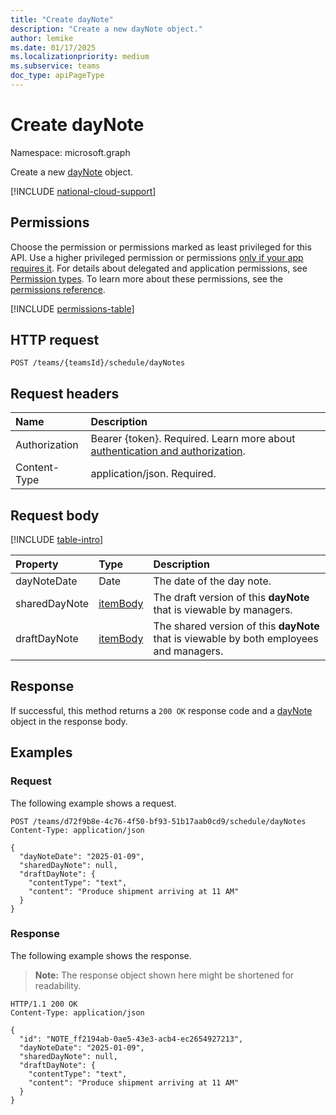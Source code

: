 ```yaml
---
title: "Create dayNote"
description: "Create a new dayNote object."
author: lemike
ms.date: 01/17/2025
ms.localizationpriority: medium
ms.subservice: teams
doc_type: apiPageType
---
```


# Create dayNote

Namespace: microsoft.graph

Create a new [dayNote](../resources/daynote.md) object.

[!INCLUDE [national-cloud-support](../../includes/global-only.md)]

## Permissions

Choose the permission or permissions marked as least privileged for this API. Use a higher privileged permission or permissions [only if your app requires it](/graph/permissions-overview#best-practices-for-using-microsoft-graph-permissions). For details about delegated and application permissions, see [Permission types](/graph/permissions-overview#permission-types). To learn more about these permissions, see the [permissions reference](/graph/permissions-reference).

<!-- {
  "blockType": "permissions",
  "name": "schedule-post-daynotes-permissions"
}
-->
[!INCLUDE [permissions-table](../includes/permissions/daynote-create-permissions.md)]

## HTTP request

<!-- {
  "blockType": "ignored"
}
-->
``` http
POST /teams/{teamsId}/schedule/dayNotes
```

## Request headers

|Name|Description|
|:---|:---|
|Authorization|Bearer {token}. Required. Learn more about [authentication and authorization](/graph/auth/auth-concepts).|
|Content-Type|application/json. Required.|

## Request body

[!INCLUDE [table-intro](../../includes/update-property-table-intro.md)]

|Property|Type|Description|
|:---|:---|:---|
|dayNoteDate|Date|The date of the day note.|
|sharedDayNote|[itemBody](../resources/itembody.md)|The draft version of this **dayNote** that is viewable by managers.|
|draftDayNote|[itemBody](../resources/itembody.md)|The shared version of this **dayNote** that is viewable by both employees and managers.|


## Response

If successful, this method returns a `200 OK` response code and a [dayNote](../resources/daynote.md) object in the response body.

## Examples

### Request
The following example shows a request.

<!-- {
  "blockType": "request",
  "name": "create_daynote"
}
-->
``` http
POST /teams/d72f9b8e-4c76-4f50-bf93-51b17aab0cd9/schedule/dayNotes
Content-Type: application/json

{
  "dayNoteDate": "2025-01-09",
  "sharedDayNote": null,
  "draftDayNote": {
    "contentType": "text",
    "content": "Produce shipment arriving at 11 AM"
  }
}
```


### Response
The following example shows the response.
>**Note:** The response object shown here might be shortened for readability.

<!-- {
  "blockType": "response",
  "truncated": true,
  "@odata.type": "microsoft.graph.dayNote"
}
-->
``` http
HTTP/1.1 200 OK
Content-Type: application/json

{
  "id": "NOTE_ff2194ab-0ae5-43e3-acb4-ec2654927213",
  "dayNoteDate": "2025-01-09",
  "sharedDayNote": null,
  "draftDayNote": {
    "contentType": "text",
    "content": "Produce shipment arriving at 11 AM"
  }
}
```

